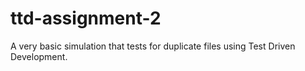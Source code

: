 ttd-assignment-2
================

A very basic simulation that tests for duplicate files using Test Driven Development.
